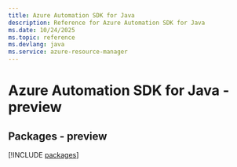 ```yaml
---
title: Azure Automation SDK for Java
description: Reference for Azure Automation SDK for Java
ms.date: 10/24/2025
ms.topic: reference
ms.devlang: java
ms.service: azure-resource-manager
---
```

# Azure Automation SDK for Java - preview
## Packages - preview
[!INCLUDE [packages](automation-index.md)]